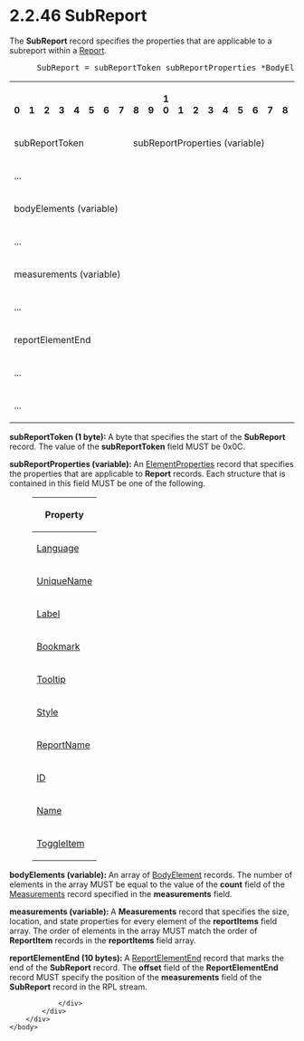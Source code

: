 <html dir="LTR" xmlns:mshelp="http://msdn.microsoft.com/mshelp" xmlns:ddue="http://ddue.schemas.microsoft.com/authoring/2003/5" xmlns:xlink="http://www.w3.org/1999/xlink" xmlns:tool="http://www.microsoft.com/tooltip">
    <head>
        <meta http-equiv="Content-Type" content="text/html; CHARSET=utf-8"></meta>
        <meta name="save" content="history"></meta>
        <title>2.2.46 SubReport</title>
        <xml>
            <mshelp:toctitle title="2.2.46 SubReport"></mshelp:toctitle>
            <mshelp:rltitle title="[MS-RPL]: SubReport"></mshelp:rltitle>
            <mshelp:keyword index="A" term="6d0c1443-eecb-4848-bee9-41a8404b1b3f"></mshelp:keyword>
            <mshelp:attr name="DCSext.ContentType" value="open specification"></mshelp:attr>
            <mshelp:attr name="AssetID" value="6d0c1443-eecb-4848-bee9-41a8404b1b3f"></mshelp:attr>
            <mshelp:attr name="TopicType" value="kbRef"></mshelp:attr>
            <mshelp:attr name="DCSext.Title" value="[MS-RPL]: SubReport" />
        </xml>
    </head>
    <body>
        <div id="header">
            <h1 class="heading">2.2.46 SubReport</h1>
        </div>
        <div id="mainSection">
            <div id="mainBody">
                <div id="allHistory" class="saveHistory"></div>
                <div id="sectionSection0" class="section" name="collapseableSection">
                    

<p>The <b>SubReport</b> record specifies the properties that
are applicable to a subreport within a <a href="4be143af-2e99-41c5-894d-01902ed98673.html">Report</a>.           </p>

<dl>
<dd>
<div><pre> SubReport = subReportToken subReportProperties *BodyElement Measurements ReportElementEnd
</pre></div>
</dd></dl>

<table>
 <tr>
  <th><p><br>0</p></th>
  <th><p><br>1</p></th>
  <th><p><br>2</p></th>
  <th><p><br>3</p></th>
  <th><p><br>4</p></th>
  <th><p><br>5</p></th>
  <th><p><br>6</p></th>
  <th><p><br>7</p></th>
  <th><p><br>8</p></th>
  <th><p><br>9</p></th>
  <th><p>1<br>0</p></th>
  <th><p><br>1</p></th>
  <th><p><br>2</p></th>
  <th><p><br>3</p></th>
  <th><p><br>4</p></th>
  <th><p><br>5</p></th>
  <th><p><br>6</p></th>
  <th><p><br>7</p></th>
  <th><p><br>8</p></th>
  <th><p><br>9</p></th>
  <th><p>2<br>0</p></th>
  <th><p><br>1</p></th>
  <th><p><br>2</p></th>
  <th><p><br>3</p></th>
  <th><p><br>4</p></th>
  <th><p><br>5</p></th>
  <th><p><br>6</p></th>
  <th><p><br>7</p></th>
  <th><p><br>8</p></th>
  <th><p><br>9</p></th>
  <th><p>3<br>0</p></th>
  <th><p><br>1</p></th>
 </tr>
 <tr>
  <td colspan="8">
  <p>subReportToken</p>
  </td>
  <td colspan="24">
  <p>subReportProperties
  (variable)</p>
  </td>
 </tr>
 <tr>
  <td colspan="32">
  <p>...</p>
  </td>
 </tr>
 <tr>
  <td colspan="32">
  <p>bodyElements
  (variable)</p>
  </td>
 </tr>
 <tr>
  <td colspan="32">
  <p>...</p>
  </td>
 </tr>
 <tr>
  <td colspan="32">
  <p>measurements
  (variable)</p>
  </td>
 </tr>
 <tr>
  <td colspan="32">
  <p>...</p>
  </td>
 </tr>
 <tr>
  <td colspan="32">
  <p>reportElementEnd</p>
  </td>
 </tr>
 <tr>
  <td colspan="32">
  <p>...</p>
  </td>
 </tr>
 <tr>
  <td colspan="16">
  <p>...</p>
  </td>
  
 </tr>
</table>

<p><b>subReportToken (1 byte): </b>A byte that specifies
the start of the <b>SubReport</b> record. The value of the <b>subReportToken</b>
field MUST be 0x0C.</p>

<p><b>subReportProperties (variable): </b>An <a href="d7f6cef2-01c6-4562-a4a0-5f205d79963e.html">ElementProperties</a> record
that specifies the properties that are applicable to <b>Report</b> records.
Each structure that is contained in this field MUST be one of the following.</p>

<dl>
<dd>
<table>
 <thead>
  <tr>
   <th>
   <p>Property</p>
   </th>
  </tr>
 </thead>
 <tr>
  <td>
  <p><a href="235d01b9-ca4b-4e7b-ba6d-646e5d859649.html">Language</a></p>
  </td>
 </tr>
 <tr>
  <td>
  <p><a href="b754f19b-363f-4318-9d61-6daef05397ea.html">UniqueName</a></p>
  </td>
 </tr>
 <tr>
  <td>
  <p><a href="07e6d2f5-45d1-415f-b4d0-ed2de8bd7801.html">Label</a></p>
  </td>
 </tr>
 <tr>
  <td>
  <p><a href="4bcb32fe-6fca-461b-ab82-909174314629.html">Bookmark</a></p>
  </td>
 </tr>
 <tr>
  <td>
  <p><a href="700fe509-80a0-41c1-aedd-451cd43a9c1d.html">Tooltip</a></p>
  </td>
 </tr>
 <tr>
  <td>
  <p><a href="04bf25a1-2f43-4acf-b9eb-b9fa2dc45202.html">Style</a></p>
  </td>
 </tr>
 <tr>
  <td>
  <p><a href="04f243a8-affa-43cc-9232-ca7254222200.html">ReportName</a></p>
  </td>
 </tr>
 <tr>
  <td>
  <p><a href="cefdcebd-7703-4ba3-a8f1-ba3681283bf7.html">ID</a></p>
  </td>
 </tr>
 <tr>
  <td>
  <p><a href="62a0694f-142f-4b75-be82-c15aff6e535b.html">Name</a></p>
  </td>
 </tr>
 <tr>
  <td>
  <p><a href="77b85c3e-ef13-47bc-86ca-f9f82b1c7451.html">ToggleItem</a></p>
  </td>
 </tr>
</table>
</dd></dl>

<p><b>bodyElements (variable): </b>An array of <a href="fd0b6a17-7759-4674-aa84-bec51908f314.html">BodyElement</a> records. The
number of elements in the array MUST be equal to the value of the <b>count</b>
field of the <a href="5c5210d9-a82b-4040-8e79-800e2ee51b52.html">Measurements</a>
record specified in the <b>measurements</b> field.</p>

<p><b>measurements (variable): </b>A <b>Measurements</b>
record that specifies the size, location, and state properties for every
element of the <b>reportItems</b> field array. The order of elements in the
array MUST match the order of <b>ReportItem</b> records in the <b>reportItems</b>
field array.</p>

<p><b>reportElementEnd (10 bytes): </b>A <a href="75f1a870-2f17-4806-b286-e67c7239e103.html">ReportElementEnd</a> record
that marks the end of the <b>SubReport</b> record. The <b>offset</b> field of
the <b>ReportElementEnd</b> record MUST specify the position of the <b>measurements</b>
field of the <b>SubReport</b> record in the RPL stream.</p>


                </div>
            </div>
        </div>
    </body>
</html>